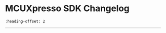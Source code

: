 # MCUXpresso SDK Changelog

```{include} /examples/_boards/evkmimx8ulp/ChangeLog_board.md
:heading-offset: 2
```
---
